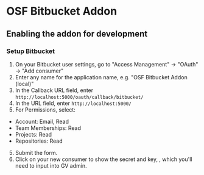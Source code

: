 # OSF Bitbucket Addon

## Enabling the addon for development


### Setup Bitbucket
1. On your Bitbucket user settings, go to "Access Management" -> "OAuth" -> "Add consumer"
2. Enter any name for the application name, e.g. "OSF Bitbucket Addon (local)"
3. In the Callback URL field, enter `http://localhost:5000/oauth/callback/bitbucket/`
4. In the URL field, enter `http://localhost:5000/`
5. For Permissions, select:
 * Account: Email, Read
 * Team Memberships: Read
 * Projects: Read
 * Repositories: Read
5. Submit the form.
6. Click on your new consumer to show the secret and key, , which you'll need to input into GV admin.

